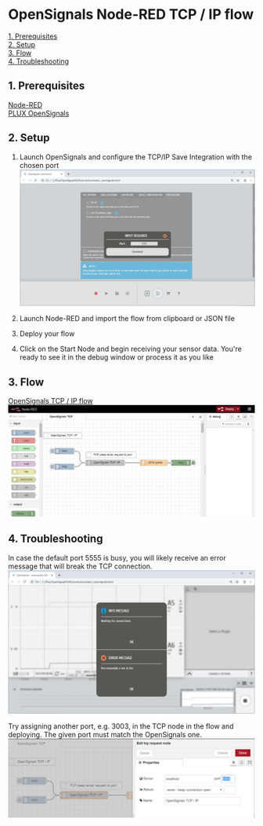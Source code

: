 # OpenSignals Node-RED TCP / IP flow

[1. Prerequisites](#req)  
[2. Setup](#set)  
[3. Flow](#flow)  
[4. Troubleshooting](#ts)  


##  1. Prerequisites <a name="req"></a>
[Node-RED](https://nodered.org/)  
[PLUX OpenSignals](https://bitalino.com/en/software)  

##  2. Setup <a name="set"></a>
1. Launch OpenSignals and configure the TCP/IP Save Integration with the chosen port
![OS_TCP Setup](/img/OS_TCP.png "OpenSignals TCP Configuration")

2. Launch Node-RED and import the flow from clipboard or JSON file

3. Deploy your flow

4. Click on the Start Node and begin receiving your sensor data. You're ready to see it in the debug window or process it as you like

##  3. Flow <a name="flow"></a>
[OpenSignals TCP / IP flow](/flow/opensignals_tcp.json)  
![OS_TCP_flow](/img/OS_TCP_flow.png "OpenSignals TCP Flow")

##  4. Troubleshooting <a name="ts"></a>
In case the default port 5555 is busy, you will likely receive an error message that will break the TCP connection.
![OS_TCP_port_error](/img/ts_OS_TCP_porterr.png "OpenSignals TCP port error")

Try assigning another port, e.g. 3003, in the TCP node in the flow and deploying. The given port must match the OpenSignals one.
![OS_TCP_port_error_flow](/img/ts_OS_TCP_porterr_flow.png "Assigning a different TCP port")
